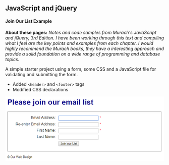 ## JavaScript and jQuery 

#### Join Our List Example

**About these pages:** *Notes and code samples from Murach's JavaScript and jQuery, 3rd Edition. I have been working through this text and compiling what I feel are the key points and examples from each chapter. I would highly recommend the Murach books, they have a interesting approach and provide a solid foundation on a wide range of programming and database topics.* 

A simple starter project using a form, some CSS and a JavaScript file for validating and submitting the form.

- Added `<header>` and `<footer>` tags
- Modified CSS declarations

![Example](/murach-javascript-jquery/ch-1/ch-1-screenshot.png "Join Our List")





